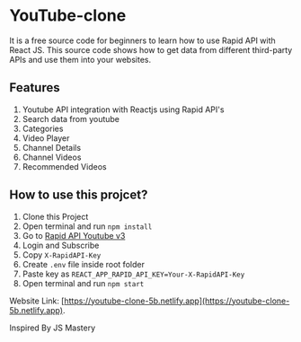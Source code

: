 # YouTube-clone
It is a free source code for beginners to learn how to use Rapid API with React JS. This source code shows how to get data from different third-party APIs and use them into your websites.

## Features
1) Youtube API integration with Reactjs using Rapid API's
2) Search data from youtube
3) Categories
4) Video Player
5) Channel Details
6) Channel Videos
7) Recommended Videos


## How to use this projcet?

1) Clone this Project
2) Open terminal and run `npm install`
3) Go to [Rapid API Youtube v3](https://rapidapi.com/ytdlfree/api/youtube-v31)
4) Login and Subscribe 
5) Copy `X-RapidAPI-Key`
6) Create `.env` file inside root folder
7) Paste key as `REACT_APP_RAPID_API_KEY=Your-X-RapidAPI-Key`
8) Open terminal and run `npm start`



Website Link: [https://youtube-clone-5b.netlify.app](https://youtube-clone-5b.netlify.app).

Inspired By JS Mastery

